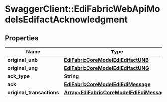 # SwaggerClient::EdiFabricWebApiModelsEdifactAcknowledgment

## Properties
Name | Type | Description | Notes
------------ | ------------- | ------------- | -------------
**original_unb** | [**EdiFabricCoreModelEdiEdifactUNB**](EdiFabricCoreModelEdiEdifactUNB.md) |  | [optional] 
**original_ung** | [**EdiFabricCoreModelEdiEdifactUNG**](EdiFabricCoreModelEdiEdifactUNG.md) |  | [optional] 
**ack_type** | **String** |  | [optional] 
**ack** | [**EdiFabricCoreModelEdiEdiMessage**](EdiFabricCoreModelEdiEdiMessage.md) |  | [optional] 
**original_transactions** | [**Array&lt;EdiFabricCoreModelEdiEdiMessage&gt;**](EdiFabricCoreModelEdiEdiMessage.md) |  | [optional] 


